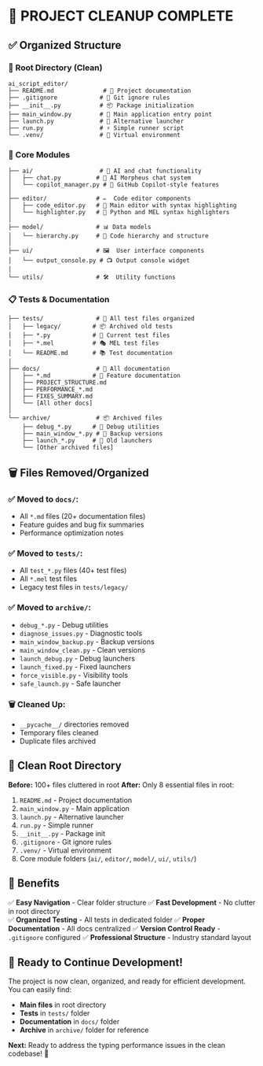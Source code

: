 # 🧹 PROJECT CLEANUP COMPLETE

## ✅ **Organized Structure**

### **📁 Root Directory (Clean)**
```
ai_script_editor/
├── README.md              # 📖 Project documentation
├── .gitignore            # 🚫 Git ignore rules
├── __init__.py           # 📦 Package initialization
├── main_window.py        # 🚀 Main application entry point
├── launch.py             # 🎯 Alternative launcher
├── run.py                # ⚡ Simple runner script
└── .venv/                # 🐍 Virtual environment
```

### **📂 Core Modules**
```
├── ai/                   # 🤖 AI and chat functionality
│   ├── chat.py          # 💬 AI Morpheus chat system
│   └── copilot_manager.py # 🔧 GitHub Copilot-style features
│
├── editor/              # ✏️  Code editor components  
│   ├── code_editor.py   # 📝 Main editor with syntax highlighting
│   └── highlighter.py   # 🎨 Python and MEL syntax highlighters
│
├── model/               # 📊 Data models
│   └── hierarchy.py     # 🌳 Code hierarchy and structure
│
├── ui/                  # 🖼️  User interface components
│   └── output_console.py # 📺 Output console widget
│
└── utils/               # 🛠️  Utility functions
```

### **📋 Tests & Documentation**
```
├── tests/               # 🧪 All test files organized
│   ├── legacy/         # 📦 Archived old tests
│   ├── *.py            # 🔬 Current test files  
│   ├── *.mel           # 🎭 MEL test files
│   └── README.md       # 📚 Test documentation
│
├── docs/                # 📖 All documentation
│   ├── *.md            # 📄 Feature documentation
│   ├── PROJECT_STRUCTURE.md
│   ├── PERFORMANCE_*.md
│   ├── FIXES_SUMMARY.md
│   └── [All other docs]
│
└── archive/             # 📦 Archived files
    ├── debug_*.py      # 🐛 Debug utilities
    ├── main_window_*.py # 💾 Backup versions
    ├── launch_*.py     # 🚀 Old launchers
    └── [Other archived files]
```

## 🗑️ **Files Removed/Organized**

### **✅ Moved to `docs/`:**
- All `*.md` files (20+ documentation files)
- Feature guides and bug fix summaries
- Performance optimization notes

### **✅ Moved to `tests/`:**
- All `test_*.py` files (40+ test files)
- All `*.mel` test files  
- Legacy test files in `tests/legacy/`

### **✅ Moved to `archive/`:**
- `debug_*.py` - Debug utilities
- `diagnose_issues.py` - Diagnostic tools
- `main_window_backup.py` - Backup versions
- `main_window_clean.py` - Clean versions
- `launch_debug.py` - Debug launchers
- `launch_fixed.py` - Fixed launchers
- `force_visible.py` - Visibility tools
- `safe_launch.py` - Safe launcher

### **🗑️ Cleaned Up:**
- `__pycache__/` directories removed
- Temporary files cleaned
- Duplicate files archived

## 🎯 **Clean Root Directory**

**Before:** 100+ files cluttered in root
**After:** Only 8 essential files in root:

1. `README.md` - Project documentation
2. `main_window.py` - Main application  
3. `launch.py` - Alternative launcher
4. `run.py` - Simple runner
5. `__init__.py` - Package init
6. `.gitignore` - Git ignore rules
7. `.venv/` - Virtual environment
8. Core module folders (`ai/`, `editor/`, `model/`, `ui/`, `utils/`)

## 🚀 **Benefits**

✅ **Easy Navigation** - Clear folder structure
✅ **Fast Development** - No clutter in root directory  
✅ **Organized Testing** - All tests in dedicated folder
✅ **Proper Documentation** - All docs centralized
✅ **Version Control Ready** - `.gitignore` configured
✅ **Professional Structure** - Industry standard layout

## 🎉 **Ready to Continue Development!**

The project is now clean, organized, and ready for efficient development. You can easily find:
- **Main files** in root directory
- **Tests** in `tests/` folder  
- **Documentation** in `docs/` folder
- **Archive** in `archive/` folder for reference

**Next:** Ready to address the typing performance issues in the clean codebase! 🚀